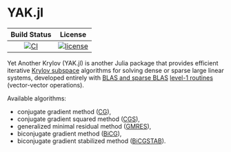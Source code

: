 # YAK.jl

| **Build Status** | **License** |
|:----------------:|:-----------:|
[![CI][github-img]][github-url] | [![license][license-img]][license-url] |

[github-img]: https://github.com/ComputationalThermoFluids/YAK.jl/actions/workflows/ci.yml/badge.svg
[github-url]: https://github.com/ComputationalThermoFluids/YAK.jl/actions/workflows/ci.yml

[license-img]: http://img.shields.io/badge/license-MIT-brightgreen.svg?style=flat
[license-url]: LICENSE.md

Yet Another Krylov (YAK.jl) is another Julia package that provides efficient iterative [Krylov subspace](https://en.wikipedia.org/wiki/Krylov_subspace) algorithms for solving dense or sparse large linear systems, developed entirely with  [BLAS and sparse BLAS](http://cali2.unilim.fr/intel-xe/mkl/mklman/GUID-707FB65C-D0D9-418A-B22E-CBDEFB163C02.htm)
[level-1 routines](http://cali2.unilim.fr/intel-xe/mkl/mklman/GUID-A050F064-A146-49F7-B22E-BBB1E1DD6B3F.htm#GUID-A050F064-A146-49F7-B22E-BBB1E1DD6B3F) (vector-vector operations).

Available algorithms:
- conjugate gradient method ([CG](https://en.wikipedia.org/wiki/Conjugate_gradient_method)),
- conjugate gradient squared method ([CGS](https://mathworld.wolfram.com/ConjugateGradientSquaredMethod.html)),
- generalized minimal residual method ([GMRES](https://en.wikipedia.org/wiki/Generalized_minimal_residual_method)),
- biconjugate gradient method ([BiCG](https://en.wikipedia.org/wiki/Biconjugate_gradient_method)),
- biconjugate gradient stabilized method ([BiCGSTAB](https://en.wikipedia.org/wiki/Biconjugate_gradient_stabilized_method)).